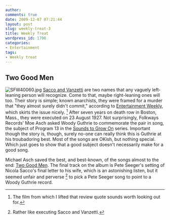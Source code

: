 ```yaml
---
author:
comments: true
date: 2009-12-07 07:21:44
layout: post
slug: weekly-treat-3
title: Weekly Treat
wordpress_id: 1798
categories:
- Entertainment
tags:
- Weekly treat
---
```


## Two Good Men

![SFW40060.jpg](/uploads/2009/11/SFW40060.jpg) [Sacco and Vanzetti](http://saccoandvanzetti.org/) are two names that any vaguely left-leaning person will recognize. Come to that, maybe right-leaning ones will too. Their story is simple; known anarchists, they were framed for a murder that "they almost surely didn't commit," according to [Entertainment Weekly](http://www.willowpondfilms.com/sacco_and_vanzetti.html), which skirts the issue nicely. [^fn1] After seven years on death row in Boston, Mass., they were executed on 23 August 1927. Not surprisingly, Folkways Records' Moe Asch asked Woody Guthrie to commemorate the pair in song, the subject of Program 13 in the [Sounds to Grow On](http://www.folkways.si.edu/explore_folkways/sounds_to_grow_on.aspx) series. Important though the story is, though, surely no-one can really think this is Guthrie at his troubadoring best. Most of the songs are OKish, but nothing special. Which just goes to show that a good subject doesn't necessarily make for a good song.

Michael Asch saved the best, and best-known, of the songs almost to the end: [Two Good Men](/uploads/2009/11/Two-Good-Men.mp3). The final track on the album is Pete Seeger's setting of Nicola Sacco's final letter to his wife, which is an astonishing listen, but it seemed unfair and perverse [^fn2] to pick a Pete Seeger song to point to a Woody Guthrie record.

[^fn1]: The film from which I lifted that review quote sounds worth looking out for. 

[^fn2]: Rather like executing Sacco and Vanzetti. 

 